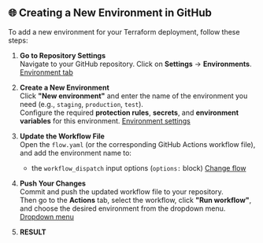 ## 🌐 Creating a New Environment in GitHub

To add a new environment for your Terraform deployment, follow these steps:

1. **Go to Repository Settings**  
   Navigate to your GitHub repository. Click on **Settings** → **Environments**.
[Environment tab](./img/env-tab.png)
2. **Create a New Environment**  
   Click **"New environment"** and enter the name of the environment you need (e.g., `staging`, `production`, `test`).  
   Configure the required **protection rules**, **secrets**, and **environment variables** for this environment.
[Environment settings](./img/env-settings.png)
3. **Update the Workflow File**  
   Open the `flow.yaml` (or the corresponding GitHub Actions workflow file), and add the environment name to:
   - the `workflow_dispatch` input options (`options:` block)
[Change flow](./img/change-flow.png)
4. **Push Your Changes**  
   Commit and push the updated workflow file to your repository.  
   Then go to the **Actions** tab, select the workflow, click **"Run workflow"**, and choose the desired environment from the dropdown menu.
[Dropdown menu](./img/dropdown.png)

5. **RESULT**  